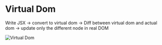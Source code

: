 # Virtual Dom

Write JSX -> convert to virtual dom -> Diff between virtual dom and actual dom -> update only the different node in real DOM

![Virtual Dom](https://res.cloudinary.com/practicaldev/image/fetch/s--9vqz7bfM--/c_imagga_scale,f_auto,fl_progressive,h_900,q_auto,w_1600/https://dev-to-uploads.s3.amazonaws.com/uploads/articles/gjj3pr1i347xgwmpi55k.png)

